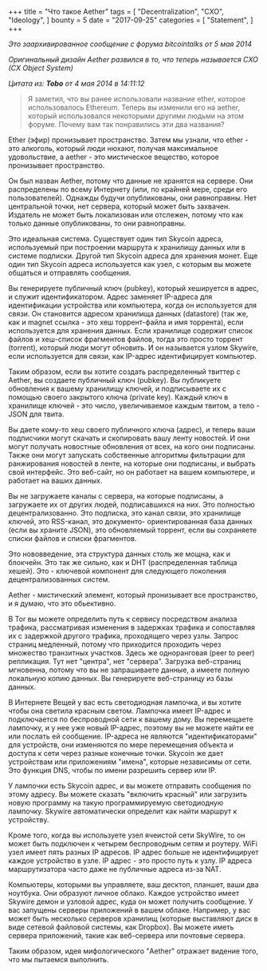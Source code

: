 +++
title = "Что такое Aether"
tags = [
    "Decentralization",
    "CXO",
    "Ideology",
]
bounty = 5
date = "2017-09-25"
categories = [
    "Statement",
]
+++

*Это заархивированное сообщение с форума bitcointalks от 5 мая 2014*

*Оригинальный дизайн Aether развился в то, что теперь называется CXO (CX Object System)*

*Цитата из: **Tobo** от 4 мая 2014 в 14:11:12*
> Я заметил, что вы ранее использовали название ether, которое использовалось
Ethereum. Теперь вы изменили его на aether, который использовался некоторыми
другими людьми на этом форуме. Почему вам так понравились эти два названия?

Ether (эфир) пронизывает пространство. Затем мы узнали, что ether - это алкоголь,
который люди нюхают, получая максимальное удовольствие, а aether - это
мистическое вещество, которое пронизывает пространство.

Он был назван Aether, потому что данные не хранятся на сервере. Они распределены
по всему Интернету (или, по крайней мере, среди его пользователей).
Однажды будучи опубликованы, они равноправны. Нет центральной точки, нет
сервера, который может быть захвачен. Издатель не может быть локализован или
отслежен, потому что как только данные опубликованы, то они равноправны.

Это идеальная система. Существует один тип Skycoin адреса, используемый при
построении маршрута к хранилищу данных или в системе подписки. Другой тип Skycoin
адреса для хранения монет. Еще один тип Skycoin адреса используется как узел,
с которым вы можете общаться и отправлять сообщения.

Вы генерируете публичный ключ (pubkey), который хешируется в адрес, и служит
идентификатором. Адрес заменяет IP-адреса для идентификации устройства или
компьютера, когда он используется для связи. Он становится адресом хранилища данных
(datastore) (так же, как и magnet ссылка - это хеш торрент-файла и имя торрента),
если используется для хранения данных. Если хранилище содержит список файлов и
хеш-список фрагментов файлов, тогда это просто торрент (torrent), который
люди могут обновить. И он называется узлом Skywire, если используется для связи,
как IP-адрес идентифицирует компьютер.

Таким образом, если вы хотите создать распределенный твиттер с Aether, вы создаете
публичный ключ (pubkey). Вы публикуете обновления к вашему хранилищу ключей, и
подписываете их с помощью своего закрытого ключа (private key). Каждый ключ в
хранилище ключей - это число, увеличиваемое каждым твитом, а тело - JSON для твита.

Вы даете кому-то хеш своего публичного ключа (адрес), и теперь ваши подписчики
могут скачать и скопировать вашу ленту новостей. И они могут получать новостные
обновления от всех, на кого они подписаны. Также они могут запускать собственные
алгоритмы фильтрации для ранжирования новостей в ленте, на которые они подписаны,
и выбрать свой интерфейс. Это веб-сайт, но он работает на вашем компьютере, и
работает на ваших данных.

Вы не загружаете каналы с сервера, на которые подписаны, а загружаете их от
других людей, подписавшихся на них. Это полностью децентрализованно. Это
подписка, это канал связи, это хранилище ключей, это RSS-канал, это документо-
ориентированная база данных (если вы храните JSON), это обновляемый торрент,
если вы сохраняете списки файлов и списки фрагментов.

Это нововведение, эта структура данных столь же мощна, как и блокчейн. Это так
же сильно, как и DHT (распределенная таблица хешей). Это - ключевой компонент
для следующего поколения децентрализованных систем.

Aether - мистический элемент, который пронизывает все пространство, и я думаю,
что это обьективно.

В Tor вы можете определить путь к сервису посредством анализа трафика,
рассматривая изменения в задержках трафика и сопоставляя их с задержкой
другого трафика, проходящего через узлы. Запрос страниц медленный, потому что
приходится проходить через множество транзитных участков. Здесь же одноранговая
(peer to peer) репликация. Тут нет "центра", нет "сервера". Загрузка веб-страниц
мгновенна, потому что вы не запрашиваете данные, а имеете полную локальную
копию данных. Вы генерируете веб-страницу из базы данных.

В Интернете Вещей у вас есть светодиодная лампочка, и вы хотите чтобы она светила
красным светом. Лампочка имеет IP-адрес и подключается по беспроводной сети к
вашему дому. Вы перемещаете лампочку, и у нее уже новый IP-адрес, поэтому вы
не можете найти ее или послать ей сообщение. IP-адреса не являются
"идентификаторами" для устройств, они изменяются по мере перемещения объекта и
доступа к сети через разные конечные точки. Skycoin же дает устройствам или
приложениям "имена", которые независимы от сети. Это функция DNS, чтобы по
имени разрешить сервер или IP.

У лампочки есть Skycoin адрес, и вы можете отправить сообщения по этому адресу.
Вы можете сказать "включить красный" или загрузить новую программу на такую
программируемую светодиодную лампочку. Skywire автоматически определит как
найти маршрут к устройству.

Кроме того, когда вы используете узел ячеистой сети SkyWire, то он может быть подключен
к четырем беспроводным сетям и роутеру. WiFi узел имеет пять разных IP адресов.
IP адрес больше не идентифицирует каждое устройство в узле. IP адрес - это просто
путь к узлу. IP адреса маршрутизатора часто даже не публичные адреса из-за NAT.

Компьютеры, которыми вы управляете, ваш десктоп, планшет, ваши два
ноутбука. Они образуют личное облако. Каждое устройство имеет Skywire демон и
узловой адрес, куда он может получить сообщение. У вас запущены серверы
приложений в вашем облаке. Например, у вас может быть несколько серверов хранилищ
(которые выставляют диск в виде сетевой файловой системы, как Dropbox). Вы
можете иметь сервера приложений, такие как веб-сервера или почтовые сервера.

Таким образом, идея мифологического "Aether" отражает видение того, что мы
пытаемся выполнить.

